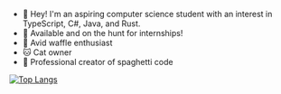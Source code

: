 - 👋 Hey! I'm an aspiring computer science student with an interest in TypeScript, C#, Java, and Rust.
- 📝 Available and on the hunt for internships!
- 🧇 Avid waffle enthusiast
- 🐱 Cat owner
- 🍝 Professional creator of spaghetti code

[![Top Langs](https://github-readme-stats.vercel.app/api/top-langs/?username=jwaffled&hide=python&theme=radical&card_width=500)](https://github.com/Jwaffled/Jwaffled)
